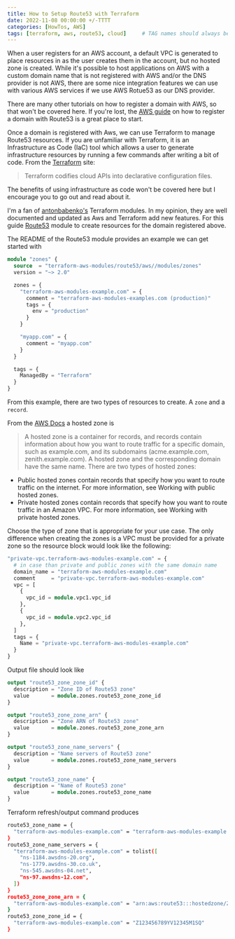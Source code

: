 ```yaml
---
title: How to Setup Route53 with Terraform
date: 2022-11-08 00:00:00 +/-TTTT
categories: [HowTos, AWS]
tags: [terraform, aws, route53, cloud]     # TAG names should always be lowercase
---
```


When a user registers for an AWS account, a default VPC is generated to place resources in as the user creates them in the account, but no hosted zone is created. While it's possible to host applications on AWS with a custom domain name that is not registered with AWS and/or the DNS provider is not AWS, there are some nice integration features we can use with various AWS services if we use AWS Rotue53 as our DNS provider.

There are many other tutorials on how to register a domain with AWS, so that won't be covered here. If you're lost, the [AWS guide](https://docs.aws.amazon.com/Route53/latest/DeveloperGuide/domain-register.html#domain-register-procedure) on how to register a domain with Route53 is a great place to start.

Once a domain is registered with Aws, we can use Terraform to manage Route53 resources. If you are unfamiliar with Terraform, it is an Infrastructure as Code (IaC) tool which allows a user to generate infrastructure resources by running a few commands after writing a bit of code. From the [Terraform](https://terraform.io) site:

> Terraform codifies cloud APIs into declarative configuration files.

The benefits of using infrastructure as code won't be covered here but I encourage you to go out and read about it.

I'm a fan of [antonbabenko's](https://github.com/antonbabenko) Terraform modules. In my opinion, they are well documented and updated as Aws and Terraform add new features. For this guide [Route53](https://github.com/terraform-aws-modules/terraform-aws-route53) module to create resources for the domain registered above.

The README of the Route53 module provides an example we can get started with
```terraform
module "zones" {
  source  = "terraform-aws-modules/route53/aws//modules/zones"
  version = "~> 2.0"

  zones = {
    "terraform-aws-modules-example.com" = {
      comment = "terraform-aws-modules-examples.com (production)"
      tags = {
        env = "production"
      }
    }

    "myapp.com" = {
      comment = "myapp.com"
    }
  }

  tags = {
    ManagedBy = "Terraform"
  }
}

```

From this example, there are two types of resources to create. A `zone` and a `record`.

From the [AWS Docs](https://docs.aws.amazon.com/Route53/latest/DeveloperGuide/hosted-zones-working-with.html) a hosted zone is

> A hosted zone is a container for records, and records contain information about how you want to route traffic for a specific domain, such as example.com, and its subdomains (acme.example.com, zenith.example.com). A hosted zone and the corresponding domain have the same name. There are two types of hosted zones:
- Public hosted zones contain records that specify how you want to route traffic on the internet. For more information, see Working with public hosted zones.
- Private hosted zones contain records that specify how you want to route traffic in an Amazon VPC. For more information, see Working with private hosted zones.

Choose the type of zone that is appropriate for your use case. The only difference when creating the zones is a VPC must be provided for a private zone so the resource block would look like the following:

```terraform
"private-vpc.terraform-aws-modules-example.com" = {
  # in case than private and public zones with the same domain name
  domain_name = "terraform-aws-modules-example.com"
  comment     = "private-vpc.terraform-aws-modules-example.com"
  vpc = [
    {
      vpc_id = module.vpc1.vpc_id
    },
    {
      vpc_id = module.vpc2.vpc_id
    },
  ]
  tags = {
    Name = "private-vpc.terraform-aws-modules-example.com"
  }
}
```

Output file should look like
```terraform
output "route53_zone_zone_id" {
  description = "Zone ID of Route53 zone"
  value       = module.zones.route53_zone_zone_id
}

output "route53_zone_zone_arn" {
  description = "Zone ARN of Route53 zone"
  value       = module.zones.route53_zone_zone_arn
}

output "route53_zone_name_servers" {
  description = "Name servers of Route53 zone"
  value       = module.zones.route53_zone_name_servers
}

output "route53_zone_name" {
  description = "Name of Route53 zone"
  value       = module.zones.route53_zone_name
}
```

Terraform refresh/output command produces
```bash
route53_zone_name = {
  "terraform-aws-modules-example.com" = "terraform-aws-modules-example.com"
}
route53_zone_name_servers = {
  "terraform-aws-modules-example.com" = tolist([
    "ns-1184.awsdns-20.org",
    "ns-1779.awsdns-30.co.uk",
    "ns-545.awsdns-04.net",
    "ns-97.awsdns-12.com",
  ])
}
route53_zone_zone_arn = {
  "terraform-aws-modules-example.com" = "arn:aws:route53:::hostedzone/Z123456789YV12345M1SQ"
}
route53_zone_zone_id = {
  "terraform-aws-modules-example.com" = "Z123456789YV12345M1SQ"
}
```